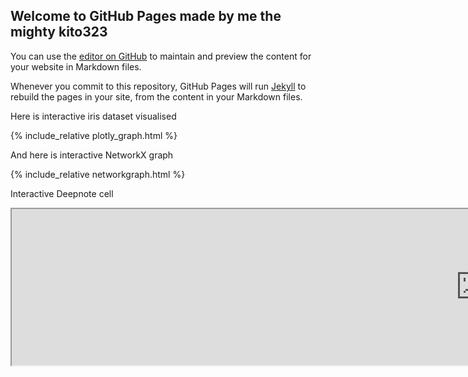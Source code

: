 ## Welcome to GitHub Pages made by me the mighty kito323

You can use the [editor on GitHub](https://github.com/kito323/MarvelUniverses/edit/gh-pages/index.md) to maintain and preview the content for your website in Markdown files.

Whenever you commit to this repository, GitHub Pages will run [Jekyll](https://jekyllrb.com/) to rebuild the pages in your site, from the content in your Markdown files.

Here is interactive iris dataset visualised

{% include_relative plotly_graph.html %}

And here is interactive NetworkX graph

{% include_relative networkgraph.html %}

Interactive Deepnote cell

<iframe title="Embedded cell output" src="https://embed.deepnote.com/972a3b21-ed0b-49ad-94ce-ad59397a5d4f/b12d7987-1634-4196-926d-80b7c2d0b3c6/00011-92273088-0012-4d1d-9dc5-98629df1b38d?height=83" height="250" width="1500"/>


And here is cute doggo GIF

![](doggo.gif)

And this is how i feel after this

![](doggo.jpg)

### Markdown

Markdown is a lightweight and easy-to-use syntax for styling your writing. It includes conventions for

```markdown
Syntax highlighted code block

# Header 1
## Header 2
### Header 3

- Bulleted
- List

1. Numbered
2. List

**Bold** and _Italic_ and `Code` text

[Link](url) and ![Image](src)
```

For more details see [Basic writing and formatting syntax](https://docs.github.com/en/github/writing-on-github/getting-started-with-writing-and-formatting-on-github/basic-writing-and-formatting-syntax).

### Jekyll Themes

Your Pages site will use the layout and styles from the Jekyll theme you have selected in your [repository settings](https://github.com/kito323/MarvelUniverses/settings/pages). The name of this theme is saved in the Jekyll `_config.yml` configuration file.

### Support or Contact

Having trouble with Pages? Check out our [documentation](https://docs.github.com/categories/github-pages-basics/) or [contact support](https://support.github.com/contact) and we’ll help you sort it out.
